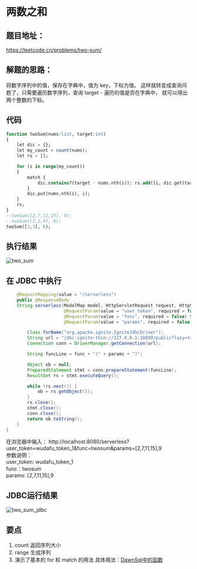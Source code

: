 # 两数之和
## 题目地址：
https://leetcode.cn/problems/two-sum/
## 解题的思路：
将数字序列中的值，保存在字典中，值为 key，下标为值。
这样就转变成查询问题了，只需要遍历数字序列，查询 target - 遍历的值是否在字典中，
就可以得出两个整数的下标。

## 代码
```sql
function twoSum(nums:list, target:int)
{
    let dic = {};
    let my_count = count(nums);
    let rs = [];

    for (i in range(my_count))
    {
        match {
            dic.contains?(target - nums.nth(i)): rs.add([i, dic.get(target - nums.nth(i))]);
        }
        dic.put(nums.nth(i), i);
    }
    rs;
}
--twoSum([2,7,11,15], 9);
--twoSum([3,2,4], 6);
twoSum([3,3], 6);
```

## 执行结果

![two_sum](/Users/chenfei/DawnSqlDoc/docs/smart_sql_img/two_sum.jpg)

## 在 JDBC 中执行
```java
    @RequestMapping(value = "/serverless")
    public @ResponseBody
    String serverless(ModelMap model, HttpServletRequest request, HttpServletResponse response,
                      @RequestParam(value = "user_token", required = false) String user_token,
                      @RequestParam(value = "func", required = false) String func,
                      @RequestParam(value = "params", required = false) String params) throws SQLException, ClassNotFoundException {

        Class.forName("org.apache.ignite.IgniteJdbcDriver");
        String url = "jdbc:ignite:thin://127.0.0.1:10800/public?lazy=true&userToken=" + user_token;
        Connection conn = DriverManager.getConnection(url);

        String funcLine = func + "(" + params + ")";

        Object ob = null;
        PreparedStatement stmt = conn.prepareStatement(funcLine);
        ResultSet rs = stmt.executeQuery();

        while (rs.next()) {
            ob = rs.getObject(1);
        }
        rs.close();
        stmt.close();
        conn.close();
        return ob.toString();
    }
}
```
在浏览器中输入：
http://localhost:8080/serverless?user_token=wudafu_token_1&func=twosum&params=[2,7,11,15],9 <br/>
参数说明： <br/>
user_token: wudafu_token_1<br/>
func：twosum<br/>
params: [2,7,11,15],9 <br/>
## JDBC运行结果

![two_sum_jdbc](/Users/chenfei/DawnSqlDoc/docs/smart_sql_img/two_sum_jdbc.jpg)

## 要点
1. count 返回序列大小
2. range 生成序列
3. 演示了基本的 for 和 match 的用法
具体用法：<a href='https://docs.dawnsql.com/#/DawnSql%E8%AF%AD%E8%A8%80/DawnSql%E4%B8%AD%E7%9A%84%E5%87%BD%E6%95%B0?id=_91%e3%80%81%e6%93%8d%e4%bd%9c%e9%9b%86%e5%90%88%e7%9a%84%e6%96%b9%e6%b3%95'>DawnSql中的函数</a>



































